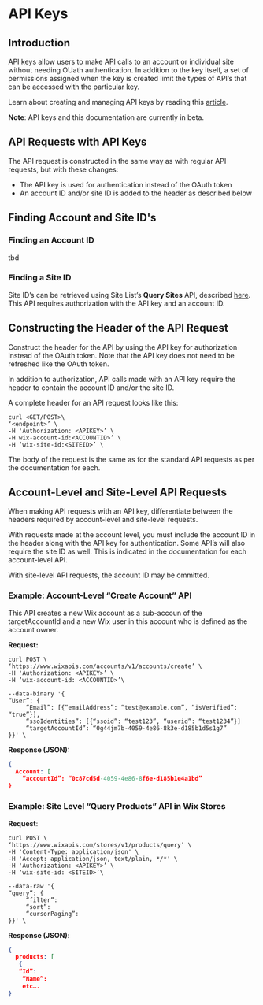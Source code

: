 # API Keys

## Introduction

API keys allow users to make API calls to an account or individual site without needing OUath authentication. In addition to the key itself, a set of permissions assigned when the key is created limit the types of API’s that can be accessed with the particular key.

Learn about creating and managing API keys by reading this [article](https://support.wix.com/en/article/about-wix-api-keys).

**Note**: API keys and this documentation are currently in beta.

## API Requests with API Keys

The API request is constructed in the same way as with regular API requests, but with these changes:
- The API key is used for authentication instead of the OAuth token
- An account ID and/or site ID is added to the header as described below

## Finding Account and Site ID's

### Finding an Account ID

tbd

### Finding a Site ID

Site ID’s can be retrieved using Site List’s **Query Sites** API, described [here](https://bo.wix.com/wix-docs/rest/site-list/site-list/query-sites). This API requires authorization with the API key and an account ID.

## Constructing the Header of the API Request

Construct the header for the API by using the API key for authorization instead of the OAuth token. Note that the API key does not need to be refreshed like the OAuth token.

In addition to authorization, API calls made with an API key require the header to contain the account ID and/or the site ID. 

A complete header for an API request looks like this:

```
curl <GET/POST>\
‘<endpoint>’ \
-H 'Authorization: <APIKEY>’ \
-H wix-account-id:<ACCOUNTID>’ \
-H ‘wix-site-id:<SITEID>’ \
```

The body of the request is the same as for the standard API requests as per the documentation for each.

## Account-Level and Site-Level API Requests

When making API requests with an API key, differentiate between the headers required by account-level and site-level requests.

With requests made at the account level, you must include the account ID in the header along with the API key for authentication. Some API’s will also require the site ID as well. This is indicated in the documentation for each account-level API.

With site-level API requests, the account ID may be ommitted.

### Example: Account-Level “Create Account” API

This API creates a new Wix account as a sub-accoun of the targetAccountId and a new Wix user in this account who is defined as the account owner.

**Request:**

```
curl POST \
‘https://www.wixapis.com/accounts/v1/accounts/create’ \
-H 'Authorization: <APIKEY>’ \
-H ‘wix-account-id: <ACCOUNTID>’\

--data-binary '{
“User”: {
     “Email”: [{“emailAddress”: “test@example.com”, “isVerified”: “true”}],
     “ssoIdentities”: [{“ssoid”: “test123”, “userid”: “test1234”}]
     “targetAccountId”: “0g44jm7b-4059-4e86-8k3e-d185b1d5s1g7”
}}' \
```

**Response (JSON):**

```json
{
  Account: [
    “accountId”: “0c87cd5d-4059-4e86-8f6e-d185b1e4a1bd”
}
```

### Example: Site Level “Query Products” API in Wix Stores

**Request**:

```
curl POST \
‘https://www.wixapis.com/stores/v1/products/query’ \
-H 'Content-Type: application/json' \
-H 'Accept: application/json, text/plain, */*' \
-H 'Authorization: <APIKEY>’ \
-H ‘wix-site-id: <SITEID>’\

--data-raw '{
“query”: {
     “filter”:
     “sort”: 
     “cursorPaging”:
}}' \
```

**Response (JSON)**:

```json
{
  products: [
   {
   “Id”:
    “Name”:
    etc….
}
```
